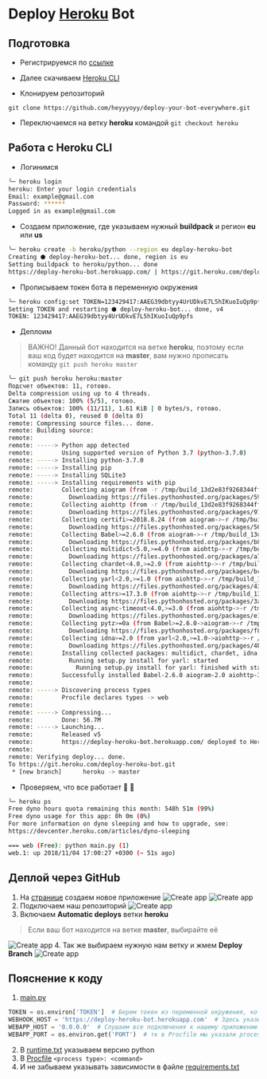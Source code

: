 # Deploy [Heroku](https://www.heroku.com/) Bot

## Подготовка
* Регистрируемся по [ссылке](https://signup.heroku.com/)

* Далее скачиваем [Heroku CLI](https://devcenter.heroku.com/articles/getting-started-with-python#set-up)

* Клонируем репозиторий
```
git clone https://github.com/heyyyoyy/deploy-your-bot-everywhere.git
```
* Переключаемся на ветку **heroku** командой `git checkout heroku`

## Работа с Heroku CLI
* Логинимся
```bash
╰─ heroku login
heroku: Enter your login credentials
Email: example@gmail.com
Password: ******
Logged in as example@gmail.com

```
* Создаем приложение, где указываем нужный **buildpack** и регион **eu** или **us**
```bash
╰─ heroku create -b heroku/python --region eu deploy-heroku-bot 
Creating ⬢ deploy-heroku-bot... done, region is eu
Setting buildpack to heroku/python... done
https://deploy-heroku-bot.herokuapp.com/ | https://git.heroku.com/deploy-heroku-bot.git
```
* Прописываем токен бота в переменную окружения
```bash
╰─ heroku config:set TOKEN=123429417:AAEG39dbtyy4UrUDkvE7L5hIKuoIuQp9pfs
Setting TOKEN and restarting ⬢ deploy-heroku-bot... done, v4
TOKEN: 123429417:AAEG39dbtyy4UrUDkvE7L5hIKuoIuQp9pfs
```
* Деплоим
> ВАЖНО! Данный бот находится на ветке **heroku**, поэтому если ваш код будет находится на **master**,
> вам нужно прописать команду `git push heroku master`
```bash
╰─ git push heroku heroku:master
Подсчет объектов: 11, готово.
Delta compression using up to 4 threads.
Сжатие объектов: 100% (5/5), готово.
Запись объектов: 100% (11/11), 1.61 KiB | 0 bytes/s, готово.
Total 11 (delta 0), reused 0 (delta 0)
remote: Compressing source files... done.
remote: Building source:
remote: 
remote: -----> Python app detected
remote:        Using supported version of Python 3.7 (python-3.7.0)
remote: -----> Installing python-3.7.0
remote: -----> Installing pip
remote: -----> Installing SQLite3
remote: -----> Installing requirements with pip
remote:        Collecting aiogram (from -r /tmp/build_13d2e83f9268344ff0a66817c2ec5878/requirements.txt (line 1))
remote:          Downloading https://files.pythonhosted.org/packages/59/f0/a6212f62fce3da9a530ad4dd25e5c049627fc10107b99a53a874a90009c5/aiogram-2.0-py3-none-any.whl (130kB)
remote:        Collecting aiohttp (from -r /tmp/build_13d2e83f9268344ff0a66817c2ec5878/requirements.txt (line 2))
remote:          Downloading https://files.pythonhosted.org/packages/97/29/9d1912f2746d171fc2fc0042a9edd117d386d53382a3aa12f7853466d52e/aiohttp-3.4.4-cp37-cp37m-manylinux1_x86_64.whl (1.1MB)
remote:        Collecting certifi>=2018.8.24 (from aiogram->-r /tmp/build_13d2e83f9268344ff0a66817c2ec5878/requirements.txt (line 1))
remote:          Downloading https://files.pythonhosted.org/packages/56/9d/1d02dd80bc4cd955f98980f28c5ee2200e1209292d5f9e9cc8d030d18655/certifi-2018.10.15-py2.py3-none-any.whl (146kB)
remote:        Collecting Babel>=2.6.0 (from aiogram->-r /tmp/build_13d2e83f9268344ff0a66817c2ec5878/requirements.txt (line 1))
remote:          Downloading https://files.pythonhosted.org/packages/b8/ad/c6f60602d3ee3d92fbed87675b6fb6a6f9a38c223343ababdb44ba201f10/Babel-2.6.0-py2.py3-none-any.whl (8.1MB)
remote:        Collecting multidict<5.0,>=4.0 (from aiohttp->-r /tmp/build_13d2e83f9268344ff0a66817c2ec5878/requirements.txt (line 2))
remote:          Downloading https://files.pythonhosted.org/packages/a7/57/cefa7a7f30b03006506dd0f44988613d40efbc987d82f34dfe9027800347/multidict-4.4.2-cp37-cp37m-manylinux1_x86_64.whl (386kB)
remote:        Collecting chardet<4.0,>=2.0 (from aiohttp->-r /tmp/build_13d2e83f9268344ff0a66817c2ec5878/requirements.txt (line 2))
remote:          Downloading https://files.pythonhosted.org/packages/bc/a9/01ffebfb562e4274b6487b4bb1ddec7ca55ec7510b22e4c51f14098443b8/chardet-3.0.4-py2.py3-none-any.whl (133kB)
remote:        Collecting yarl<2.0,>=1.0 (from aiohttp->-r /tmp/build_13d2e83f9268344ff0a66817c2ec5878/requirements.txt (line 2))
remote:          Downloading https://files.pythonhosted.org/packages/43/b8/057c3e5b546ff4b24263164ecda13f6962d85c9dc477fcc0bcdcb3adb658/yarl-1.2.6.tar.gz (159kB)
remote:        Collecting attrs>=17.3.0 (from aiohttp->-r /tmp/build_13d2e83f9268344ff0a66817c2ec5878/requirements.txt (line 2))
remote:          Downloading https://files.pythonhosted.org/packages/3a/e1/5f9023cc983f1a628a8c2fd051ad19e76ff7b142a0faf329336f9a62a514/attrs-18.2.0-py2.py3-none-any.whl
remote:        Collecting async-timeout<4.0,>=3.0 (from aiohttp->-r /tmp/build_13d2e83f9268344ff0a66817c2ec5878/requirements.txt (line 2))
remote:          Downloading https://files.pythonhosted.org/packages/e1/1e/5a4441be21b0726c4464f3f23c8b19628372f606755a9d2e46c187e65ec4/async_timeout-3.0.1-py3-none-any.whl
remote:        Collecting pytz>=0a (from Babel>=2.6.0->aiogram->-r /tmp/build_13d2e83f9268344ff0a66817c2ec5878/requirements.txt (line 1))
remote:          Downloading https://files.pythonhosted.org/packages/f8/0e/2365ddc010afb3d79147f1dd544e5ee24bf4ece58ab99b16fbb465ce6dc0/pytz-2018.7-py2.py3-none-any.whl (506kB)
remote:        Collecting idna>=2.0 (from yarl<2.0,>=1.0->aiohttp->-r /tmp/build_13d2e83f9268344ff0a66817c2ec5878/requirements.txt (line 2))
remote:          Downloading https://files.pythonhosted.org/packages/4b/2a/0276479a4b3caeb8a8c1af2f8e4355746a97fab05a372e4a2c6a6b876165/idna-2.7-py2.py3-none-any.whl (58kB)
remote:        Installing collected packages: multidict, chardet, idna, yarl, attrs, async-timeout, aiohttp, certifi, pytz, Babel, aiogram
remote:          Running setup.py install for yarl: started
remote:            Running setup.py install for yarl: finished with status 'done'
remote:        Successfully installed Babel-2.6.0 aiogram-2.0 aiohttp-3.4.4 async-timeout-3.0.1 attrs-18.2.0 certifi-2018.10.15 chardet-3.0.4 idna-2.7 multidict-4.4.2 pytz-2018.7 yarl-1.2.6
remote: 
remote: -----> Discovering process types
remote:        Procfile declares types -> web
remote: 
remote: -----> Compressing...
remote:        Done: 56.7M
remote: -----> Launching...
remote:        Released v5
remote:        https://deploy-heroku-bot.herokuapp.com/ deployed to Heroku
remote: 
remote: Verifying deploy... done.
To https://git.heroku.com/deploy-heroku-bot.git
 * [new branch]      heroku -> master
```
* Проверяем, что все работает 🎉 🎊
```bash
╰─ heroku ps         
Free dyno hours quota remaining this month: 548h 51m (99%)
Free dyno usage for this app: 0h 0m (0%)
For more information on dyno sleeping and how to upgrade, see:
https://devcenter.heroku.com/articles/dyno-sleeping

=== web (Free): python main.py (1)
web.1: up 2018/11/04 17:00:27 +0300 (~ 51s ago)
```

## Деплой через GitHub
1. На [странице](https://dashboard.heroku.com/apps) создаем новое приложение
![Create app](https://i.imgur.com/1jBnzNG.png)
![Create app](https://i.imgur.com/jYYiSFe.png)
2. Подключаем наш репозиторий
![Create app](https://i.imgur.com/yu6ePUK.png)
3. Включаем **Automatic deploys** ветки **heroku**
> Если ваш бот находится на ветке **master**, выбирайте eё

![Create app](https://i.imgur.com/HK0o5v0.png)
4. Так же выбираем нужную нам ветку и жмем **Deploy Branch**
![Create app](https://i.imgur.com/zaufuoh.png)

## Пояснение к коду
1. [main.py](https://github.com/heyyyoyy/deploy-your-bot-everywhere/blob/heroku/main.py)
```python
TOKEN = os.environ['TOKEN']  # Берем токен из переменной окружения, которую добавили ранее
WEBHOOK_HOST = 'https://deploy-heroku-bot.herokuapp.com'  # Здесь указываем https://<название_приложения>.herokuapp.com
WEBAPP_HOST = '0.0.0.0'  # Слушаем все подключения к нашему приложению
WEBAPP_PORT = os.environ.get('PORT')  # тк в Procfile мы указали process_type web, heroku сгенерирует нам нужный порт, его достаточно взять из переменной окружения
```
2. В [runtime.txt](https://github.com/heyyyoyy/deploy-your-bot-everywhere/blob/heroku/runtime.txt) указываем версию python
3. В [Procfile](https://github.com/heyyyoyy/deploy-your-bot-everywhere/blob/heroku/Procfile) `<process type>: <command>`
4. И не забываем указывать зависимости в файле [requirements.txt](https://github.com/heyyyoyy/deploy-your-bot-everywhere/blob/heroku/requirements.txt)
